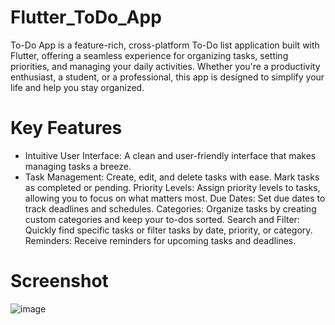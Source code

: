 # Flutter_ToDo_App

To-Do App is a feature-rich, cross-platform To-Do list application built with Flutter, offering a seamless experience for organizing tasks, setting priorities, and managing your daily activities. Whether you're a productivity enthusiast, a student, or a professional, this app is designed to simplify your life and help you stay organized.

# Key Features
* Intuitive User Interface: A clean and user-friendly interface that makes managing tasks a breeze.
* Task Management: Create, edit, and delete tasks with ease. Mark tasks as completed or pending.
Priority Levels: Assign priority levels to tasks, allowing you to focus on what matters most.
Due Dates: Set due dates to track deadlines and schedules.
Categories: Organize tasks by creating custom categories and keep your to-dos sorted.
Search and Filter: Quickly find specific tasks or filter tasks by date, priority, or category.
Reminders: Receive reminders for upcoming tasks and deadlines.

# Screenshot
![image](https://github.com/saicharan21-dev/ToDo-App/assets/75615707/b5bce56e-f390-4d31-9a31-62c1daac28a1)



